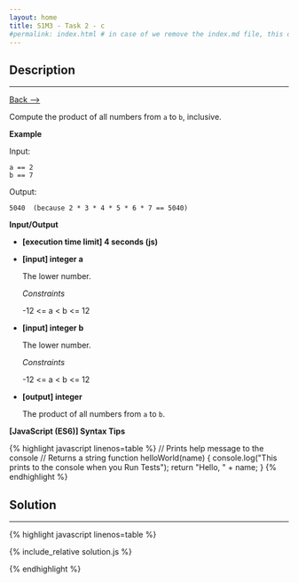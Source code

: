 ```yaml
---
layout: home
title: S1M3 - Task 2 - c
#permalink: index.html # in case of we remove the index.md file, this doc will be the index page
---
```


<div class="row">
<div class="columnStmt" markdown="1">

##  Description
------

[Back --> ](../README.md)

Compute the product of all numbers from `a` to `b`, inclusive.

**Example**

Input:
```
a == 2
b == 7
```
Output:
```
5040  (because 2 * 3 * 4 * 5 * 6 * 7 == 5040)
```

**Input/Output**

* **[execution time limit] 4 seconds (js)**

* **[input] integer a**

    The lower number.

    *Constraints*

    -12 <= a < b <= 12

* **[input] integer b**

    The lower number.

    *Constraints*

    -12 <= a < b <= 12

* **[output] integer**

    The product of all numbers from `a` to `b`.

**[JavaScript (ES6)] Syntax Tips**

{% highlight javascript linenos=table %}
// Prints help message to the console
// Returns a string
function helloWorld(name) {
    console.log("This prints to the console when you Run Tests");
    return "Hello, " + name;
}
{% endhighlight %}

</div>
<div class="columnSol" markdown="1">

## Solution
------

{% highlight javascript linenos=table %}

{% include_relative solution.js %}

{% endhighlight %}

</div>
</div>